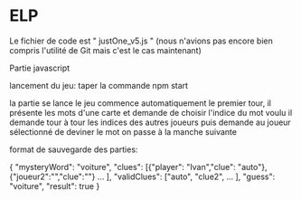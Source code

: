 # ELP

Le fichier de code est " justOne_v5.js "  (nous n'avions pas encore bien compris l'utilité de Git  mais c'est le cas maintenant)

Partie javascript

lancement du jeu:
taper la commande
npm start

la partie se lance
le jeu commence automatiquement le premier tour, 
il présente les mots d'une carte et demande de choisir l'indice du mot voulu
il demande tour à tour les indices des autres joueurs puis demande au joueur sélectionné de deviner le mot
on passe à la manche suivante

format de sauvegarde des parties:

{
"mysteryWord": "voiture",
  "clues": [{"player": "Ivan","clue": "auto"}, {"joueur2":"","clue":""} ... ],
  "validClues": ["auto", "clue2", ... ],
  "guess": "voiture",
  "result": true
}
